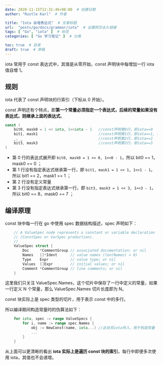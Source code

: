 ```yaml
---
date: 2020-11-15T12:31:46+08:00  # 创建日期
author: "Rustle Karl"  # 作者

title: "Iota 自增表达式"  # 文章标题
url:  "posts/go/docs/grammar/iota"  # 设置网页永久链接
tags: [ "Go", "iota" ]  # 标签
categories: [ "Go 学习笔记" ]  # 分类

toc: true  # 目录
draft: true  # 草稿
---
```


iota 常用于 const 表达式中，其值是从零开始，const 声明块中每增加一行 iota 值自增 1。

## 规则

iota 代表了 const 声明块的行索引（下标从 0 开始）。

const 声明还有个特点，即**第一个常量必须指定一个表达式，后续的常量如果没有表达式，则继承上面的表达式**。

```go
const (
    bit0, mask0 = 1 << iota, 1<<iota - 1   //const声明第0行，即iota==0
    bit1, mask1                            //const声明第1行，即iota==1, 表达式继承上面的语句
    _, _                                   //const声明第2行，即iota==2
    bit3, mask3                            //const声明第3行，即iota==3
)
```

- 第 0 行的表达式展开即 `bit0, mask0 = 1 << 0, 1<<0 - 1`，所以 bit0 == 1，mask0 == 0 ；
- 第 1 行没有指定表达式继承第一行，即 `bit1, mask1 = 1 << 1, 1<<1 - 1`，所以 bit1 == 2，mask1 == 1 ；
- 第 2 行没有定义常量
- 第 3 行没有指定表达式继承第一行，即 `bit3, mask3 = 1 << 3, 1<<3 - 1`，所以 bit0 == 8，mask0 == 7 ；

## 编译原理

const 块中每一行在 go 中使用 spec 数据结构描述，spec 声明如下：

```go
    // A ValueSpec node represents a constant or variable declaration
    // (ConstSpec or VarSpec production).
    //
    ValueSpec struct {
        Doc     *CommentGroup // associated documentation; or nil
        Names   []*Ident      // value names (len(Names) > 0)
        Type    Expr          // value type; or nil
        Values  []Expr        // initial values; or nil
        Comment *CommentGroup // line comments; or nil
    }
```

这里我们只关注 ValueSpec.Names，这个切片中保存了一行中定义的常量，如果一行定义 N 个常量，那么 ValueSpec.Names 切片长度即为 N。

const 块实际上是 spec 类型的切片，用于表示 const 中的多行。

所以编译期间构造常量时的伪算法如下：

```go
    for iota, spec := range ValueSpecs {
        for i, name := range spec.Names {
            obj := NewConst(name, iota...) //此处将iota传入，用于构造常量
			...
        }
    }
```

从上面可以更清晰的看出 **iota 实际上是遍历 const 块的索引**，每行中即便多次使用 iota，其值也不会递增。

```go

```
